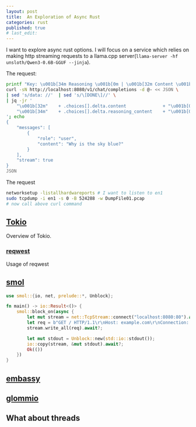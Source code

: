 ```yaml
---
layout: post
title:  An Exploration of Async Rust
categories: rust
published: true
# last_edit:
---
```


I want to explore async rust options.  I will focus on a service which relies on making http streaming requests to a llama.cpp server(`llama-server -hf unsloth/Qwen3-0.6B-GGUF --jinja`).

The request:
```bash
printf "Key: \u001b[34m Reasoning \u001b[0m | \u001b[32m Content \u001b[0m \n";
curl -sN http://localhost:8080/v1/chat/completions -d @- << JSON \
| sed 's/data: //'  | sed 's/\[DONE\]//' \
| jq -jr '
    "\u001b[32m"    + .choices[].delta.content              + "\u001b[0m" +
    "\u001b[34m"    + .choices[].delta.reasoning_content    + "\u001b[0m"
'; echo  
{
    "messages": [
        {
            "role": "user",
            "content": "Why is the sky blue?"
        }
    ],
    "stream": true
}
JSON
```
The request
```bash
networksetup -listallhardwareports # I want to listen to en1
sudo tcpdump -i en1 -s 0 -B 524288 -w DumpFile01.pcap
# now call above curl command
```

## [Tokio][tokio]
Overview of Tokio.

### [reqwest][reqwest]
Usage of reqwest

## [smol][smol]
```rust
use smol::{io, net, prelude::*, Unblock};

fn main() -> io::Result<()> {
    smol::block_on(async {
        let mut stream = net::TcpStream::connect("localhost:8080:80").await?;
        let req = b"GET / HTTP/1.1\r\nHost: example.com\r\nConnection: close\r\n\r\n";
        stream.write_all(req).await?;

        let mut stdout = Unblock::new(std::io::stdout());
        io::copy(stream, &mut stdout).await?;
        Ok(())
    })
}
```

## [embassy][embassy]

## [glommio][glommio]

## What about threads



[state-of-async]: https://corrode.dev/blog/async
[tokio]: https://github.com/tokio-rs/tokio
[smol]: https://github.com/smol-rs/smol
[embassy]: https://github.com/embassy-rs/embassy
[glommio]: https://github.com/DataDog/glommio
[reqwest]: https://github.com/seanmonstar/reqwest
[sqlx]: https://github.com/launchbadge/sqlx
